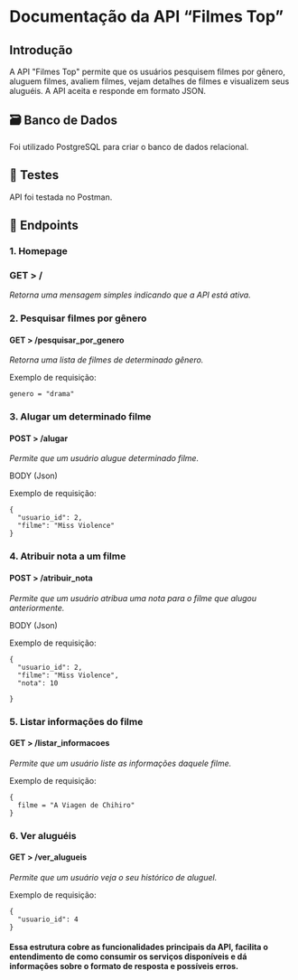
# Documentação da API “Filmes Top”

## Introdução

A API "Filmes Top" permite que os usuários pesquisem filmes por gênero, aluguem filmes, avaliem filmes, vejam detalhes de filmes e visualizem seus aluguéis. 
A API aceita e responde em formato JSON.

## 🗃️ Banco de Dados

Foi utilizado PostgreSQL para criar o banco de dados relacional.

## 🤖 Testes

API foi testada no Postman.

## 🎯 Endpoints

### 1. Homepage

### GET > /

_Retorna uma mensagem simples indicando que a API está ativa._


### 2. Pesquisar filmes por gênero 

#### GET > /pesquisar_por_genero

_Retorna uma lista de filmes de determinado gênero._

Exemplo de requisição: 
```
genero = "drama"
```

### 3. Alugar um determinado filme 

#### POST > /alugar 

_Permite que um usuário alugue determinado filme._

BODY (Json) 

Exemplo de requisição:
```
{
  "usuario_id": 2,
  "filme": "Miss Violence"
}
```

### 4. Atribuir nota a um filme 

#### POST > /atribuir_nota

_Permite que um usuário atribua uma nota para o filme que alugou anteriormente._

BODY (Json)

Exemplo de requisição:
```
{
  "usuario_id": 2,
  "filme": "Miss Violence",
  "nota": 10

}
```

### 5. Listar informações do filme 

#### GET > /listar_informacoes

_Permite que um usuário liste as informações daquele filme._

Exemplo de requisição:
```
{
  filme = "A Viagen de Chihiro"
}
```

### 6. Ver aluguéis

#### GET > /ver_alugueis 

_Permite que um usuário veja o seu histórico de aluguel._

Exemplo de requisição:
```
{
  "usuario_id": 4
}
```

#### Essa estrutura cobre as funcionalidades principais da API, facilita o entendimento de como consumir os serviços disponíveis e dá informações sobre o formato de resposta e possíveis erros.
